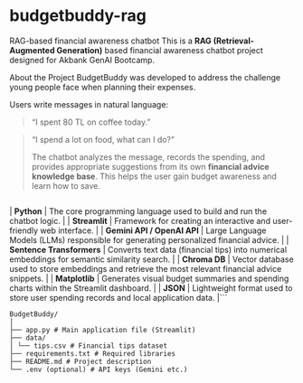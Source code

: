 # budgetbuddy-rag
RAG-based financial awareness chatbot
This is a **RAG (Retrieval-Augmented Generation)** based financial awareness chatbot project designed for Akbank GenAI Bootcamp.

About the Project
BudgetBuddy was developed to address the challenge young people face when planning their expenses.

Users write messages in natural language:

> “I spent 80 TL on coffee today.”

> “I spend a lot on food, what can I do?”
>
> The chatbot analyzes the message, records the spending, and provides appropriate suggestions from its own **financial advice knowledge base**. This helps the user gain budget awareness and learn how to save.

>``` Technologies Used
| **Python** | The core programming language used to build and run the chatbot logic. |
| **Streamlit** | Framework for creating an interactive and user-friendly web interface. |
| **Gemini API / OpenAI API** | Large Language Models (LLMs) responsible for generating personalized financial advice. |
| **Sentence Transformers** | Converts text data (financial tips) into numerical embeddings for semantic similarity search. |
| **Chroma DB** | Vector database used to store embeddings and retrieve the most relevant financial advice snippets. |
| **Matplotlib** | Generates visual budget summaries and spending charts within the Streamlit dashboard. |
| **JSON** | Lightweight format used to store user spending records and local application data. |```

```##Project Structure
BudgetBuddy/
│
├── app.py # Main application file (Streamlit)
├── data/
│ └── tips.csv # Financial tips dataset
├── requirements.txt # Required libraries
├── README.md # Project description
└── .env (optional) # API keys (Gemini etc.)
```






